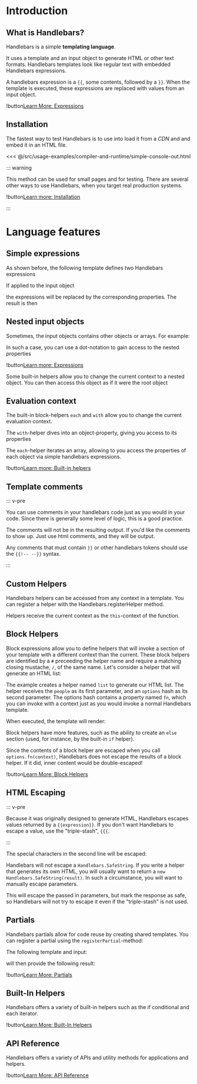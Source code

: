 # Introduction

## What is Handlebars?

Handlebars is a simple **templating language**.

It uses a template and an input object to generate HTML or other text formats. Handlebars templates look like regular
text with embedded Handlebars expressions.

<ExamplePart examplePage="/examples/simple-expressions" show="template"/>

A handlebars expression is a `{{`, some contents, followed by a `}}`. When the template is executed, these expressions
are replaced with values from an input object.

!button[Learn More: Expressions](expressions.html)

## Installation

The fastest way to test Handlebars is to use into load it from a _CDN_ and and embed it in an HTML file.

<<< @/src/usage-examples/compiler-and-runtime/simple-console-out.html

::: warning

This method can be used for small pages and for testing. There are several other ways to use Handlebars, when you target
real production systems.

!button[Learn more: Installation](../installation/index.md)

:::

# Language features

## Simple expressions

As shown before, the following template defines two Handlebars expressions

<ExamplePart examplePage="/examples/simple-expressions" show="template"/>

If applied to the input object

<ExamplePart examplePage="/examples/simple-expressions" show="input"/>

the expressions will be replaced by the corresponding properties. The result is then

<ExamplePart examplePage="/examples/simple-expressions" show="output"/>

## Nested input objects

Sometimes, the input objects contains other objects or arrays. For example:

<ExamplePart examplePage="/examples/path-expressions-dot" show="input" />

In such a case, you can use a dot-notation to gain access to the nested properties

<ExamplePart examplePage="/examples/path-expressions-dot" show="template"/>

!button[Learn more: Expressions](./expressions.md)

Some built-in helpers allow you to change the current context to a nested object. You can then access this object as if
it were the root object

## Evaluation context

The built-in block-helpers `each` and `with` allow you to change the current evaluation context.

The `with`-helper dives into an object-property, giving you access to its properties

<Flex>
<ExamplePart examplePage="/examples/builtin-helper-with-block" show="template"/>
<ExamplePart examplePage="/examples/builtin-helper-with-block" show="input"/>
</Flex>

The `each`-helper iterates an array, allowing to you access the properties of each object via simple handlebars
expressions.

<Flex>
<ExamplePart examplePage="/examples/builtin-helper-each-block" show="template"/>
<ExamplePart examplePage="/examples/builtin-helper-each-block" show="input"/>
</Flex>

!button[Learn more: Built-in helpers](./builtin-helpers.md)

## Template comments

::: v-pre

You can use comments in your handlebars code just as you would in your code. Since there is generally some level of
logic, this is a good practice.

The comments will not be in the resulting output. If you'd like the comments to show up. Just use html comments, and
they will be output.

Any comments that must contain `}}` or other handlebars tokens should use the `{{!-- --}}` syntax.

:::

<ExamplePart examplePage="/examples/comments" show="template"/>

## Custom Helpers

Handlebars helpers can be accessed from any context in a template. You can register a helper with the
Handlebars.registerHelper method.

<Flex>
<ExamplePart examplePage="/examples/helper-simple" show="template" />
<ExamplePart examplePage="/examples/helper-simple" show="preparationScript" />
</Flex>

Helpers receive the current context as the `this`-context of the function.

<Flex>
<ExamplePart examplePage="/examples/helper-this-context" show="template" />
<ExamplePart examplePage="/examples/helper-this-context" show="preparationScript" />
</Flex>

## Block Helpers

Block expressions allow you to define helpers that will invoke a section of your template with a different context than
the current. These block helpers are identified by a `#` preceeding the helper name and require a matching closing
mustache, `/`, of the same name. Let's consider a helper that will generate an HTML list:

<ExamplePart examplePage="/examples/helper-block" show="preparationScript" />

The example creates a helper named `list` to generate our HTML list. The helper receives the `people` as its first
parameter, and an `options` hash as its second parameter. The options hash contains a property named `fn`, which you can
invoke with a context just as you would invoke a normal Handlebars template.

When executed, the template will render:

<ExamplePart examplePage="/examples/helper-block" show="output" />

Block helpers have more features, such as the ability to create an `else` section (used, for instance, by the built-in
`if` helper).

Since the contents of a block helper are escaped when you call `options.fn(context)`, Handlebars does not escape the
results of a block helper. If it did, inner content would be double-escaped!

!button[Learn More: Block Helpers](block-helpers.html)

## HTML Escaping

::: v-pre

Because it was originally designed to generate HTML, Handlebars escapes values returned by a `{{expression}}`. If you
don't want Handlebars to escape a value, use the "triple-stash", `{{{`.

:::

<ExamplePart examplePage="/examples/html-escaping" show="template" />

The special characters in the second line will be escaped:

<ExamplePart examplePage="/examples/html-escaping" show="output" />

Handlebars will not escape a `Handlebars.SafeString`. If you write a helper that generates its own HTML, you will
usually want to return a `new Handlebars.SafeString(result)`. In such a circumstance, you will want to manually escape
parameters.

<ExamplePart examplePage="/examples/helper-safestring" show="preparationScript" />

This will escape the passed in parameters, but mark the response as safe, so Handlebars will not try to escape it even
if the "triple-stash" is not used.

## Partials

Handlebars partials allow for code reuse by creating shared templates. You can register a partial using the
`registerPartial`-method:

<ExamplePart examplePage="/examples/partials-register" show="preparationScript" />

The following template and input:

<Flex>
<ExamplePart examplePage="/examples/partials-register" show="template" />
<ExamplePart examplePage="/examples/partials-register" show="input" />
</Flex>

will then provide the following result:

<ExamplePart examplePage="/examples/partials-register" show="output" />

!button[Learn More: Partials](partials.html)

## Built-In Helpers

Handlebars offers a variety of built-in helpers such as the if conditional and each iterator.

!button[Learn More: Built-In Helpers](builtin-helpers.html)

## API Reference

Handlebars offers a variety of APIs and utility methods for applications and helpers.

!button[Learn More: API Reference](api-reference.html)
